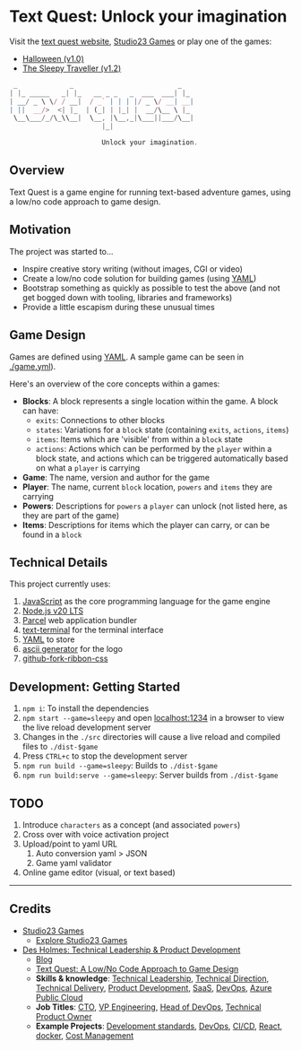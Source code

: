 # Text Quest: Unlock your imagination

Visit the [text quest website](https://textquest.io), [Studio23 Games](https://games.studio23.london/) or play one of the games:

* [Halloween (v1.0)](https://halloween.textquest.io)
* [The Sleepy Traveller (v1.2)](https://traveller.textquest.io)

```javascript
 _             _                          _
| |_ _____   _| |_   __ _ _   _  ___  ___| |_
| __/ _ \ \/ / __|  / _` | | | |/ _ \/ __| __|
| ||  __/>  <| |_  | (_| | |_| |  __/\__ \ |_
 \__\___/_/\_\\__|  \__, |\__,_|\___||___/\__|
                       |_|

                       Unlock your imagination.
```

## Overview

Text Quest is a game engine for running text-based adventure games, using a low/no code approach to game design.

## Motivation

The project was started to...

* Inspire creative story writing (without images, CGI or video)
* Create a low/no code solution for building games (using [YAML](https://en.wikipedia.org/wiki/YAML))
* Bootstrap something as quickly as possible to test the above (and not get bogged down with tooling, libraries and frameworks)
* Provide a little escapism during these unusual times

## Game Design

Games are defined using [YAML](https://en.wikipedia.org/wiki/YAML). A sample game can be seen in [./game.yml](./game.yml)).

Here's an overview of the core concepts within a games:

* **Blocks**: A block represents a single location within the game. A block can have:
  * `exits`: Connections to other blocks
  * `states`: Variations for a `block` state (containing `exits`, `actions`, `items`)
  * `items`: Items which are 'visible' from within a `block` state
  * `actions`: Actions which can be performed by the `player` within a block state, and actions which can be triggered automatically based on what a `player` is carrying
* **Game**: The name, version and author for the game
* **Player**: The name, current `block` location, `powers` and `items` they are carrying
* **Powers**: Descriptions for `powers` a `player` can unlock (not listed here, as they are part of the game)
* **Items**: Descriptions for items which the player can carry, or can be found in a `block`

## Technical Details

This project currently uses:

1. [JavaScript](https://en.wikipedia.org/wiki/JavaScript) as the core programming language for the game engine
2. [Node.js v20 LTS](https://nodejs.org/en/about/releases/)
3. [Parcel](https://parceljs.org/getting_started.html) web application bundler
4. [text-terminal](https://github.com/desholmes/text-terminal) for the terminal interface
5. [YAML](https://en.wikipedia.org/wiki/YAML) to store
6. [ascii generator](http://www.network-science.de/ascii/) for the logo
7. [github-fork-ribbon-css](https://simonwhitaker.github.io/github-fork-ribbon-css/)

## Development: Getting Started

1. `npm i`: To install the dependencies
2. `npm start --game=sleepy` and open [localhost:1234](http://localhost:3000) in a browser to view the live reload development server
3. Changes in the `./src` directories will cause a live reload and compiled files to `./dist-$game`
4. Press `CTRL+c` to stop the development server
5. `npm run build --game=sleepy`: Builds to `./dist-$game`
6. `npm run build:serve --game=sleepy`: Server builds from `./dist-$game`

## TODO

1. Introduce `characters` as a concept (and associated `powers`)
2. Cross over with voice activation project
3. Upload/point to yaml URL
   1. Auto conversion yaml > JSON
   1. Game yaml validator
4. Online game editor (visual, or text based)

***

## Credits

* [Studio23 Games](https://games.studio23.london/)
  * [Explore Studio23 Games](https://games.studio23.london/games/)
* [Des Holmes: Technical Leadership & Product Development](https://dholmes.co.uk)
  * [Blog](https://dholmes.co.uk)
  * [Text Quest: A Low/No Code Approach to Game Design](https://dholmes.co.uk/blog/text-quest-javascript-game-engine/)
  * **Skills & knowledge**: [Technical Leadership](/tags/technical-leadership), [Technical Direction](/tags/technical-direction), [Technical Delivery](/tags/technical-delivery), [Product Development](/tags/product-development), [SaaS](/tags/saas), [DevOps](/tags/devops), [Azure Public Cloud](/skills)
  * **Job Titles**: [CTO](/tags/cto), [VP Engineering](/tags/vp-engineering), [Head of DevOps](/tags/devops), [Technical Product Owner](/tags/technical-product-owner)
  * **Example Projects**: [Development standards](/tags/code-quality), [DevOps](/tags/devops), [CI/CD](/tags/ci-cd), [React](/tags/react), [docker](/tags/docker), [Cost Management](/tags/costs)
